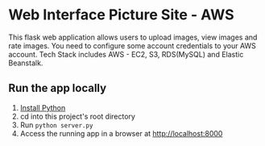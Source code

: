 # Web Interface Picture Site - AWS

This flask web application allows users to upload images, view images and rate images. You need to configure some account credentials to your AWS account. Tech Stack includes AWS - EC2, S3, RDS(MySQL) and Elastic Beanstalk.

## Run the app locally

1. [Install Python][]
1. cd into this project's root directory
1. Run `python server.py`
1. Access the running app in a browser at <http://localhost:8000>

[Install Python]: https://www.python.org/downloads/
